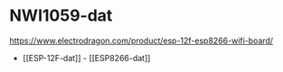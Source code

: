 # NWI1059-dat

https://www.electrodragon.com/product/esp-12f-esp8266-wifi-board/

- [[ESP-12F-dat]] - [[ESP8266-dat]]

